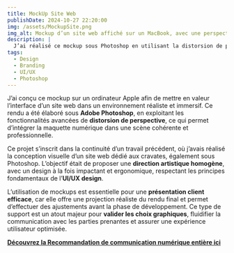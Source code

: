 ```yaml
---
title: MockUp Site Web  
publishDate: 2024-10-27 22:20:00  
img: /assets/MockupSite.png  
img_alt: Mockup d’un site web affiché sur un MacBook, avec une perspective réaliste.  
description: |
  J’ai réalisé ce mockup sous Photoshop en utilisant la distorsion de perspective. Il s’inscrit dans la continuité d’un précédent projet de conception visuelle d’un site web dédié aux cravates.
tags:
  - Design  
  - Branding  
  - UI/UX  
  - Photoshop  
---
```


J’ai conçu ce mockup sur un ordinateur Apple afin de mettre en valeur l’interface d’un site web dans un environnement réaliste et immersif. Ce rendu a été élaboré sous **Adobe Photoshop**, en exploitant les fonctionnalités avancées de **distorsion de perspective**, ce qui permet d’intégrer la maquette numérique dans une scène cohérente et professionnelle.  

Ce projet s’inscrit dans la continuité d’un travail précédent, où j’avais réalisé la conception visuelle d’un site web dédié aux cravates, également sous Photoshop. L’objectif était de proposer une **direction artistique homogène**, avec un design à la fois impactant et ergonomique, respectant les principes fondamentaux de l’**UI/UX design**.  

L’utilisation de mockups est essentielle pour une **présentation client efficace**, car elle offre une projection réaliste du rendu final et permet d’effectuer des ajustements avant la phase de développement. Ce type de support est un atout majeur pour **valider les choix graphiques**, fluidifier la communication avec les parties prenantes et assurer une expérience utilisateur optimisée.  

**[Découvrez la Recommandation de communication numérique entière ici](/public/components/RecommandationStrategieNumerique.pdf)**
